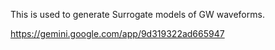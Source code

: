 This is used to generate Surrogate models of GW waveforms.

https://gemini.google.com/app/9d319322ad665947